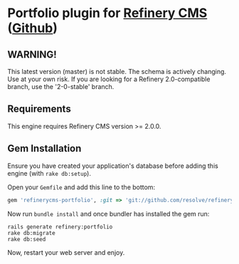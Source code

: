 # Portfolio plugin for [Refinery CMS](http://www.refinerycms.com) ([Github](http://github.com/refinery/refinerycms))

## WARNING!

This latest version (master) is not stable. The schema is actively changing. Use at your own risk. 
If you are looking for a Refinery 2.0-compatible branch, use the '2-0-stable' branch.

## Requirements

This engine requires Refinery CMS version >= 2.0.0.

## Gem Installation

Ensure you have created your application's database before adding this engine (with ``rake db:setup``).

Open your ``Gemfile`` and add this line to the bottom:

```ruby
gem 'refinerycms-portfolio', :git => 'git://github.com/resolve/refinerycms-portfolio.git', :branch => '2-0-stable'
```

Now run ``bundle install`` and once bundler has installed the gem run:

    rails generate refinery:portfolio
    rake db:migrate
    rake db:seed

Now, restart your web server and enjoy.
